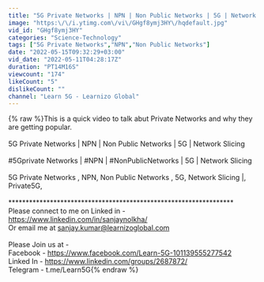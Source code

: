 ```yaml
---
title: "5G Private Networks | NPN | Non Public Networks | 5G | Network Slicing | Private5G"
image: "https:\/\/i.ytimg.com\/vi\/GHgf8ymj3HY\/hqdefault.jpg"
vid_id: "GHgf8ymj3HY"
categories: "Science-Technology"
tags: ["5G Private Networks","NPN","Non Public Networks"]
date: "2022-05-15T09:32:29+03:00"
vid_date: "2022-05-11T04:28:17Z"
duration: "PT14M16S"
viewcount: "174"
likeCount: "5"
dislikeCount: ""
channel: "Learn 5G - Learnizo Global"
---
```

{% raw %}This is a quick video to talk abut Private Networks and why they are getting popular.<br /><br />5G Private Networks | NPN | Non Public Networks | 5G | Network Slicing<br /><br />#5Gprivate Networks | #NPN | #NonPublicNetworks | 5G | Network Slicing<br /><br />5G Private Networks , NPN, Non Public Networks ,  5G,  Network Slicing |, Private5G, <br /><br />*****************************************************************<br />Please connect to me on Linked in - <a rel="nofollow" target="blank" href="https://www.linkedin.com/in/sanjaynolkha/">https://www.linkedin.com/in/sanjaynolkha/</a><br />Or email me at sanjay.kumar@learnizoglobal.com <br /><br />Please Join us at  - <br />Facebook - <a rel="nofollow" target="blank" href="https://www.facebook.com/Learn-5G-101139555277542">https://www.facebook.com/Learn-5G-101139555277542</a><br />Linked In - <a rel="nofollow" target="blank" href="https://www.linkedin.com/groups/2687872/">https://www.linkedin.com/groups/2687872/</a><br />Telegram - t.me/Learn5G{% endraw %}

